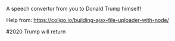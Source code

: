 A speech convertor from you to Donald Trump himself!



Help from:
https://coligo.io/building-ajax-file-uploader-with-node/

#2020 Trump will return
